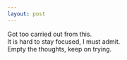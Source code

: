 ```yaml
---
layout: post
---
```

  

Got too carried out from this.  
It is hard to stay focused, I must admit.  
Empty the thoughts, keep on trying.  

